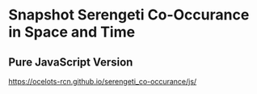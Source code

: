 # Snapshot Serengeti Co-Occurance in Space and Time
## Pure JavaScript Version
https://ocelots-rcn.github.io/serengeti_co-occurance/js/